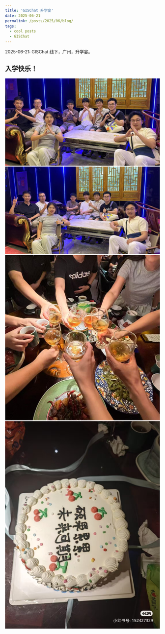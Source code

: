 ```yaml
---
title: 'GISChat 升学宴'
date: 2025-06-21
permalink: /posts/2025/06/blog/
tags:
  - cool posts
  - GISChat
---
```


2025-06-21: GISChat 线下，广州，升学宴。

## 入学快乐！

![Photo 1](/images/sxy1.jpg)
![Photo 1](/images/sxy2.jpg)
![Photo 1](/images/sxy3.jpg)
![Photo 1](/images/sxy4.jpg)